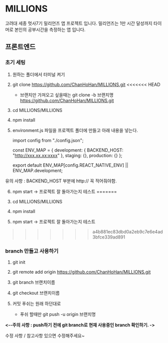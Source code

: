 # MILLIONS

고려대 세종 멋사7기 밀리언즈 앱 프로젝트 입니다.
밀리언즈는 1만 시간 달성까지 타이머로 본인의 공부시간을 측정하는 앱 입니다.

## 프론트엔드

### 초기 세팅

1. 원하는 폴더에서 터미널 켜기

2) git clone https://github.com/ChanHoHan/MILLIONS.git
<<<<<<< HEAD

   - 브랜치만 가져오고 싶을때는 git clone -b 브랜치명 https://github.com/ChanHoHan/MILLIONS.git

3) cd MILLIONS/MILLIONS

4) npm install

5) environment.js 파일을 프로젝트 폴더에 만들고 아래 내용을 넣는다.

   import config from "./config.json";

   const ENV_MAP = {
   development: {
   BACKEND_HOST: "http://xxx.xx.xx:xxxx"
   },
   staging: {},
   production: {}
   };

   export default ENV_MAP[config.REACT_NATIVE_ENV] || ENV_MAP.development;

유의 사항 : BACKEND_HOST 부분에 http:// 꼭 적어줘야함.

6. npm start -> 프로젝트 잘 돌아가는지 테스트
=======

3) cd MILLIONS/MILLIONS

4) npm install

5) npm start -> 프로젝트 잘 돌아가는지 테스트
>>>>>>> a4b881ec83dbd0a2eb9c7e6e4ad3bfce339ad891

### branch 만들고 사용하기

1. git init

2. git remote add origin https://github.com/ChanHoHan/MILLIONS.git

3. git branch 브랜치이름

4. git checkout 브랜치이름

5. 커밋 푸쉬는 원래 하던대로
   - 푸쉬 할때만 git push -u origin 브랜치명

**<--주의 사항 : push하기 전에 git branch로 현재 사용중인 branch 확인하기. ->**

수정 사항 / 참고사항 있으면 수정해주세요~
